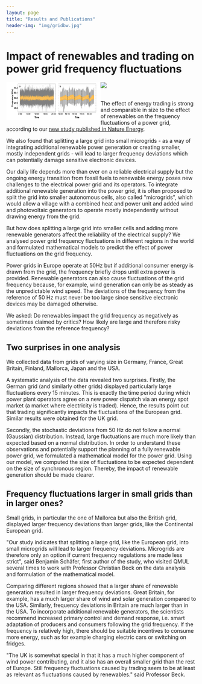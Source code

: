 ```yaml
---
layout: page
title: "Results and Publications"
header-img: "img/gridbw.jpg"
---
```


# Impact of renewables and trading on power grid frequency fluctuations

<div style="width: 500;">
  <div style="float:left;">
    <img src="/img/GBFrequencyFluctuations.pdf" width="250" style="float:left;" height="100"/>
  </div> 
  <div style="float:left;"> 
    <img src="https://upload.wikimedia.org/wikipedia/commons/thumb/a/a6/National_Grid_logo.svg/2000px-National_Grid_logo.svg.png" width="250" style="float:right;"/>
  </div>
</div>

<br><br>

The effect of energy trading is strong and comparable in size to the effect of renewables on the frequency fluctuations of a power grid, according to our [new study published in Nature Energy](https://www.nature.com/articles/s41560-017-0058-z).

We also found that splitting a large grid into small microgrids - as a way of integrating additional renewable power generation or creating smaller, mostly independent grids - will lead to larger frequency deviations which can potentially damage sensitive electronic devices.

Our daily life depends more than ever on a reliable electrical supply but the ongoing energy transition from fossil fuels to renewable energy poses new challenges to the electrical power grid and its operators. To integrate additional renewable generation into the power grid, it is often proposed to split the grid into smaller autonomous cells, also called "microgrids", which would allow a village with a combined heat and power unit and added wind and photovoltaic generators to operate mostly independently without drawing energy from the grid.

But how does splitting a large grid into smaller cells and adding more renewable generators affect the reliability of the electrical supply? We analysed power grid frequency fluctuations in different regions in the world and formulated mathematical models to predict the effect of power fluctuations on the grid frequency.

Power grids in Europe operate at 50Hz but if additional consumer energy is drawn from the grid, the frequency briefly drops until extra power is provided. Renewable generators can also cause fluctuations of the grid frequency because, for example, wind generation can only be as steady as the unpredictable wind speed. The deviations of the frequency from the reference of 50 Hz must never be too large since sensitive electronic devices may be damaged otherwise.

We asked: Do renewables impact the grid frequency as negatively as sometimes claimed by critics? How likely are large and therefore risky deviations from the reference frequency?

## Two surprises in one analysis

We collected data from grids of varying size in Germany, France, Great Britain, Finland, Mallorca, Japan and the USA.

A systematic analysis of the data revealed two surprises. Firstly, the German grid (and similarly other grids) displayed particularly large fluctuations every 15 minutes. This is exactly the time period during which power plant operators agree on a new power dispatch via an energy spot market (a market where electricity is traded). Hence, the results point out that trading significantly impacts the fluctuations of the European grid. Similar results were obtained for the UK grid.

Secondly, the stochastic deviations from 50 Hz do not follow a normal (Gaussian) distribution. Instead, large fluctuations are much more likely than expected based on a normal distribution. In order to understand these observations and potentially support the planning of a fully renewable power grid, we formulated a mathematical model for the power grid. Using our model, we computed the size of fluctuations to be expected dependent on the size of synchronous region. Thereby, the impact of
renewable generation should be made clearer.

## Frequency fluctuations larger in small grids than in larger ones?

Small grids, in particular the one of Mallorca but also the British grid, displayed larger frequency deviations than larger grids, like the Continental European grid.

"Our study indicates that splitting a large grid, like the European grid, into small microgrids will lead to
larger frequency deviations. Microgrids are therefore only an option if current frequency regulations are
made less strict", said Benjamin Schäfer, first author of the study, who visited QMUL several times to work
with Professor Christian Beck on the data analysis and formulation of the mathematical model.

Comparing different regions showed that a larger share of renewable generation resulted in larger frequency deviations. Great Britain, for example, has a much larger share of wind and solar generation compared to the USA. Similarly, frequency deviations in Britain are much larger than in the USA. To incorporate additional renewable generators, the scientists recommend increased primary control and demand response, i.e. smart adaptation of producers and consumers following the grid frequency. If the frequency is relatively high, there should be suitable incentives to consume more energy, such as for example charging electric cars or switching on fridges.

"The UK is somewhat special in that it has a much higher component of wind power contributing, and it also has an overall smaller grid than the rest of Europe. Still frequency fluctuations caused by trading seem to be at least as relevant as fluctuations caused by renewables." said Professor Beck.
